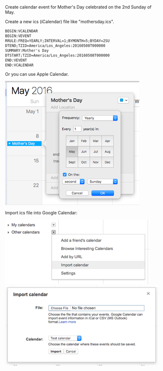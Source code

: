 Create calendar event for Mother's Day celebrated on the 2nd Sunday of May.

Create a new ics (iCalendar) file like "mothersday.ics".
```
BEGIN:VCALENDAR
BEGIN:VEVENT
RRULE:FREQ=YEARLY;INTERVAL=1;BYMONTH=5;BYDAY=2SU
DTEND;TZID=America/Los_Angeles:20160508T000000
SUMMARY:Mother's Day
DTSTART;TZID=America/Los_Angeles:20160508T000000
END:VEVENT
END:VCALENDAR
```
Or you can use Apple Calendar.

<img alt="" src="/img/uploads/2016-05/mothers-day-calendar-event.png" />

Import ics file into Google Calendar:

<img alt="" src="/img/uploads/2016-05/google-calendar-import-calendar.png" />
<img alt="" src="/img/uploads/2016-05/google-calendar-select-ics-file.png" />